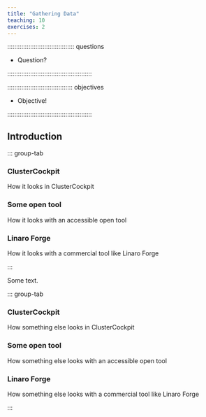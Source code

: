 ```yaml
---
title: "Gathering Data"
teaching: 10
exercises: 2
---
```


:::::::::::::::::::::::::::::::::::::: questions 

- Question?

::::::::::::::::::::::::::::::::::::::::::::::::

::::::::::::::::::::::::::::::::::::: objectives

- Objective!

::::::::::::::::::::::::::::::::::::::::::::::::

## Introduction


::: group-tab

### ClusterCockpit

How it looks in ClusterCockpit

### Some open tool

How it looks with an accessible open tool

### Linaro Forge

How it looks with a commercial tool like Linaro Forge

:::

Some text.

::: group-tab

### ClusterCockpit

How something else looks in ClusterCockpit

### Some open tool

How something else looks with an accessible open tool

### Linaro Forge

How something else looks with a commercial tool like Linaro Forge

:::
